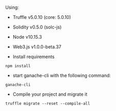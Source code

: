 
Using:
- Truffle v5.0.10 (core: 5.0.10)
- Solidity v0.5.0 (solc-js)
- Node v10.15.3
- Web3.js v1.0.0-beta.37

- Install requirements
```
npm install 
```
- start ganache-cli with the following command:
```
ganache-cli
```
- Compile your project and migrate it
```
truffle migrate --reset --compile-all
```